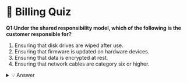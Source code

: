 # 🧠 Billing Quiz

**Q1:Under the shared responsibility model, which of the following is the customer responsible for?**

1. Ensuring that disk drives are wiped after use.
2. Ensuring that firmware is updated on hardware devices.
3. Ensuring that data is encrypted at rest.
4. Ensuring that network cables are category six or higher.
<details>
<summary>💡 Answer</summary>

**Answer: Ensuring that data is encrypted at rest**  
</details>

